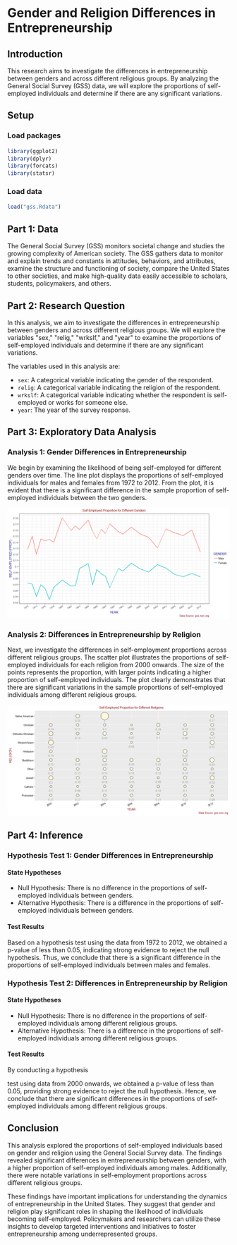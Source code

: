 # Gender and Religion Differences in Entrepreneurship

## Introduction

This research aims to investigate the differences in entrepreneurship between genders and across different religious groups. By analyzing the General Social Survey (GSS) data, we will explore the proportions of self-employed individuals and determine if there are any significant variations.

## Setup

### Load packages

```r
library(ggplot2)
library(dplyr)
library(forcats)
library(statsr)
```

### Load data

```r
load("gss.Rdata")
```

## Part 1: Data

The General Social Survey (GSS) monitors societal change and studies the growing complexity of American society. The GSS gathers data to monitor and explain trends and constants in attitudes, behaviors, and attributes, examine the structure and functioning of society, compare the United States to other societies, and make high-quality data easily accessible to scholars, students, policymakers, and others.

## Part 2: Research Question

In this analysis, we aim to investigate the differences in entrepreneurship between genders and across different religious groups. We will explore the variables "sex," "relig," "wrkslf," and "year" to examine the proportions of self-employed individuals and determine if there are any significant variations.

The variables used in this analysis are:

- `sex`: A categorical variable indicating the gender of the respondent.
- `relig`: A categorical variable indicating the religion of the respondent.
- `wrkslf`: A categorical variable indicating whether the respondent is self-employed or works for someone else.
- `year`: The year of the survey response.

## Part 3: Exploratory Data Analysis

### Analysis 1: Gender Differences in Entrepreneurship

We begin by examining the likelihood of being self-employed for different genders over time. The line plot displays the proportions of self-employed individuals for males and females from 1972 to 2012. From the plot, it is evident that there is a significant difference in the sample proportion of self-employed individuals between the two genders.

![Gender Differences in Self-Employment](figs/unnamed-chunk-2-1.png)

### Analysis 2: Differences in Entrepreneurship by Religion

Next, we investigate the differences in self-employment proportions across different religious groups. The scatter plot illustrates the proportions of self-employed individuals for each religion from 2000 onwards. The size of the points represents the proportion, with larger points indicating a higher proportion of self-employed individuals. The plot clearly demonstrates that there are significant variations in the sample proportions of self-employed individuals among different religious groups.

![Differences in Self-Employment by Religion](figs/unnamed-chunk-3-1.png)

## Part 4: Inference

### Hypothesis Test 1: Gender Differences in Entrepreneurship

#### State Hypotheses

- Null Hypothesis: There is no difference in the proportions of self-employed individuals between genders.
- Alternative Hypothesis: There is a difference in the proportions of self-employed individuals between genders.

#### Test Results

Based on a hypothesis test using the data from 1972 to 2012, we obtained a p-value of less than 0.05, indicating strong evidence to reject the null hypothesis. Thus, we conclude that there is a significant difference in the proportions of self-employed individuals between males and females.

### Hypothesis Test 2: Differences in Entrepreneurship by Religion

#### State Hypotheses

- Null Hypothesis: There is no difference in the proportions of self-employed individuals among different religious groups.
- Alternative Hypothesis: There is a difference in the proportions of self-employed individuals among different religious groups.

#### Test Results

By conducting a hypothesis

 test using data from 2000 onwards, we obtained a p-value of less than 0.05, providing strong evidence to reject the null hypothesis. Hence, we conclude that there are significant differences in the proportions of self-employed individuals among different religious groups.

## Conclusion

This analysis explored the proportions of self-employed individuals based on gender and religion using the General Social Survey data. The findings revealed significant differences in entrepreneurship between genders, with a higher proportion of self-employed individuals among males. Additionally, there were notable variations in self-employment proportions across different religious groups.

These findings have important implications for understanding the dynamics of entrepreneurship in the United States. They suggest that gender and religion play significant roles in shaping the likelihood of individuals becoming self-employed. Policymakers and researchers can utilize these insights to develop targeted interventions and initiatives to foster entrepreneurship among underrepresented groups.
```

